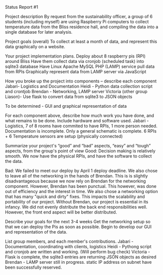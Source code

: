 Status Report #1

Project description By request from the sustainability officer, a group of 6 students (including myself) are using Raspberry Pi computers to collect temperature data from the Bliss residence hall, and compiling the data into a single database for later analysis.

Project goals (overall) To collect at least a month of data, and represent this data graphically on a website.

Your project implementation plans. Deploy about 8 raspberry pis (RPI) around Bliss Have them collect data via cronjob (scheduled task) into sqlite3 database Have Linux Apache MySQL PHP (LAMP) service pull data from RPIs Graphically represent data from LAMP server via JavaScript

How you broke up the project into components – describe each component Jabari- Logistics and Documentation Heidi - Python data collection script and crontjob Brendan - Networking, LAMP server Victoria (other group Liason)- Use flask to convert data from sqlite3 to JSON objects

To be determined - GUI and graphical representation of data

For each component above, describe how much work you have done, and what remains to be done. Include hardware and software used. Jabari - Logistics, 7 of 8 rooms have commited to have RPIs, 1 more person needed. Documentation is incomplete. Only a general schematic is complete. 6 RPIs + 6 Temperature sensors are setup (physically connected)

Summarize your project's “good” and “bad” aspects, “easy” and “tough” aspects, from the group's point of view Good: Decision making is relatively smooth. We now have the physical RPIs, and have the software to collect the data.

Bad: We failed to meet our deploy by April 1 deploy deadline. We also chose to leave all of the networking in the hands of Brendan. This is is slightly disadvantageous because we now rely on Brendan for the networking component. However, Brendan has been punctual. This however, was done out of efficiency and the interest in time. We also chose a networking option that has many "quick and dirty" fixes. This impacts the scalability and portability of our project. Without Brendan, our project is essential in its infancy. We did not evenly distribute the back end responsibilities well. However, the front end aspect will be better distributed.

Describe your goals for the next 3-4 weeks Get the networking setup so that we can deploy the Pis as soon as possible. Begin to develop our GUI and representation of the data.

List group members, and each member's contributions. Jabari - Documentation, coordinating with clients, logistics Heidi - Pythong script and cronjob are written and working. (Will perform bug check) Victoria - Flask is complete, the sqlite3 entries are returning JSON objects as desired Brendan - LAMP server still in progress. static IP address on subnet have been successfully reserved.
